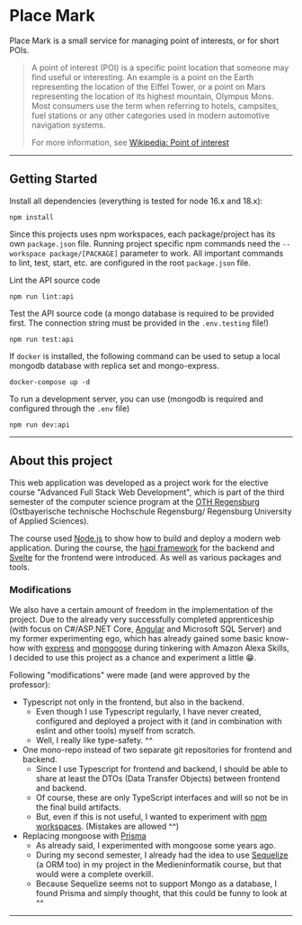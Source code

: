 # Place Mark

Place Mark is a small service for managing point of interests, or for short POIs.

> A point of interest (POI) is a specific point location that someone may find useful or interesting. 
> An example is a point on the Earth representing the location of the Eiffel Tower, 
> or a point on Mars representing the location of its highest mountain, Olympus Mons. 
> Most consumers use the term when referring to hotels, campsites, fuel stations or any other categories used in modern automotive navigation systems.
>
> For more information, see [Wikipedia: Point of interest](https://en.wikipedia.org/wiki/Point_of_interest)

---

## Getting Started

Install all dependencies (everything is tested for node 16.x and 18.x):
``` 
npm install
```

Since this projects uses npm workspaces, each package/project has its own ```package.json``` file.
Running project specific npm commands need the ```--workspace package/[PACKAGE]``` parameter to work.
All important commands to lint, test, start, etc. are configured in the root ```package.json``` file.

Lint the API source code
```
npm run lint:api
```

Test the API source code (a mongo database is required to be provided first. The connection string must be provided in the ```.env.testing``` file!)
```
npm run test:api
```

If ```docker``` is installed, the following command can be used to setup a local mongodb database with replica set and mongo-express.
```
docker-compose up -d
```

To run a development server, you can use (mongodb is required and configured through the ```.env``` file)
```
npm run dev:api
```

---

## About this project

This web application was developed as a project work for the elective course "Advanced Full Stack Web Development", 
which is part of the third semester of the computer science program at the [OTH Regensburg](https://www.oth-regensburg.de/) (Ostbayerische technische Hochschule Regensburg/ Regensburg University of Applied Sciences).

The course used [Node.js](https://nodejs.org/) to show how to build and deploy a modern web application.
During the course, the [hapi framework](https://hapi.dev/) for the backend and [Svelte](https://svelte.dev/) for the frontend were introduced. 
As well as various packages and tools.

### Modifications

We also have a certain amount of freedom in the implementation of the project.
Due to the already very successfully completed apprenticeship (with focus on C#/ASP.NET Core, [Angular](https://angular.io/) and Microsoft SQL Server)
and my former experimenting ego, which has already gained some basic know-how with [express](https://expressjs.com/) and [mongoose](https://www.npmjs.com/package/mongoose)
during tinkering with Amazon Alexa Skills, I decided to use this project as a chance and experiment a little 😁.

Following "modifications" were made (and were approved by the professor):
- Typescript not only in the frontend, but also in the backend.
  - Even though I use Typescript regularly, I have never created, configured and deployed a project with it (and in combination with eslint and other tools) myself from scratch.
  - Well, I really like type-safety. ^^
- One mono-repo instead of two separate git repositories for frontend and backend.
  - Since I use Typescript for frontend and backend, I should be able to share at least the DTOs (Data Transfer Objects) between frontend and backend. 
  - Of course, these are only TypeScript interfaces and will so not be in the final build artifacts.
  - But, even if this is not useful, I wanted to experiment with [npm workspaces](https://docs.npmjs.com/cli/v9/using-npm/workspaces?v=true). (Mistakes are allowed ^^)
- Replacing mongoose with [Prisma](https://www.prisma.io/)
  - As already said, I experimented with mongoose some years ago.
  - During my second semester, I already had the idea to use [Sequelize](https://sequelize.org/) (a ORM too) in my project in the Medieninformatik course, but that would were a complete overkill.
  - Because Sequelize seems not to support Mongo as a database, I found Prisma and simply thought, that this could be funny to look at ^^

---